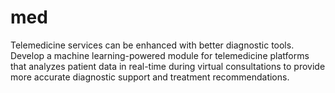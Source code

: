 # med
Telemedicine services can be enhanced with better diagnostic tools. Develop a machine learning-powered module for telemedicine platforms that analyzes patient data in real-time during virtual consultations to provide more accurate diagnostic support and treatment recommendations.
